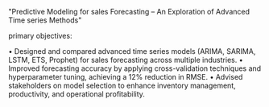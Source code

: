 "Predictive Modeling for sales Forecasting – An Exploration of Advanced Time series Methods"

primary objectives:

•	Designed and compared advanced time series models (ARIMA, SARIMA, LSTM, ETS, Prophet) for sales forecasting across multiple industries.
•	Improved forecasting accuracy by applying cross-validation techniques and hyperparameter tuning, achieving a 12% reduction in RMSE.
•	Advised stakeholders on model selection to enhance inventory management, productivity, and operational profitability.
